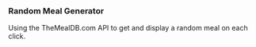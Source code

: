 ### Random Meal Generator

Using the TheMealDB.com API to get and display a random meal on each click.
